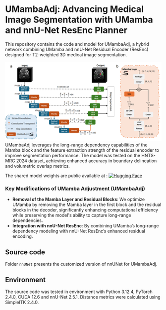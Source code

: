# UMambaAdj: Advancing Medical Image Segmentation with UMamba and nnU-Net ResEnc Planner
This repository contains the code and model for UMambaAdj, a hybrid network combining UMamba and nnU-Net Residual Encoder (ResEnc) designed for T2-weighted 3D medical image segmentation. 

![network_architecture](network_architecture.png)
UMambaAdj leverages the long-range dependency capabilities of the Mamba block and the feature extraction strength of the residual encoder to improve segmentation performance. The model was tested on the HNTS-MRG 2024 dataset, achieving enhanced accuracy in boundary delineation and volumetric overlap metrics.

The shared model weights are public available at : 
[![Hugging Face](https://img.shields.io/badge/Hugging%20Face-ffcc00?style=for-the-badge&logo=huggingface&logoColor=white)](https://huggingface.co/JintaoRen/umambaadj/)


### Key Modifications of UMamba Adjustment (UMambaAdj)
- **Removal of the Mamba Layer and Residual Blocks**: We optimize UMamba by removing the Mamba layer in the first block and the residual blocks in the decoder, significantly enhancing computational efficiency while preserving the model's ability to capture long-range dependencies.
- **Integration with nnU-Net ResEnc**: By combining UMamba’s long-range dependency modeling with nnU-Net ResEnc’s enhanced residual encoding.

## Source code
Folder ```nnUNet``` presents the customized version of nnUNet for UMambaAdj.

## Environment
The source code was tested in environment with Python 3.12.4, PyTorch 2.4.0, CUDA 12.6 and nnU-Net 2.5.1. Distance metrics were calculated using SimpleITK 2.4.0.
